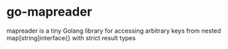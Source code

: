 # go-mapreader
mapreader is a tiny Golang library for accessing arbitrary keys from nested map[string]interface{} with strict result types
